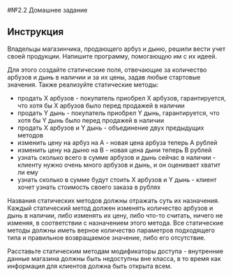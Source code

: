 #№2.2 Домашнее задание

## Инструкция
Владельцы магазинчика, продающего арбуз и дыню, решили вести учет своей продукции. Напишите программу, помогающую им с их идеей.

Для этого создайте статические поля, отвечающие за количество арбузов и дынь в наличии и за их цены, задав любые стартовые значения.
Также реализуйте статические методы:
- продать X арбузов - покупатель приобрел Х арбузов, гарантируется, что хотя бы X арбузов было перед продажей в наличии
- продать Y дынь - покупатель приобрел Y дынь, гарантируется, что хотя бы Y дынь было перед продажей в наличии
- продать X арбузов и Y дынь - объединение двух предыдущих методов
- изменить цену на арбуз на A - новая цена арбуза теперь А рублей
- изменить цену на дыню на В - новая цена дыни теперь В рублей
- узнать сколько всего в сумме арбузов и дынь сейчас в наличии - клиенту нужно очень много арбузов и дынь, и он оценивает хватит ли ему
- узнать сколько в сумме будут стоить X арбузов и Y дынь - клиент хочет узнать стоимость своего заказа в рублях

Названия статических методов должны отражать суть их назначения. Каждый статический метод должен изменять количество арбузов и дынь в наличии, либо изменять их цену, либо что-то считать, ничего не изменяя, в соответствии с назначением этого метода. Все статические методы должны иметь верное количество параметров подходящего типа и правильное возвращаемое значение, либо его отсутствие.

Расставьте статическим методам модификаторы доступа - внутренние данные магазина должны быть недоступны вне класса, в то время как информация для клиентов должна быть открыта всем.